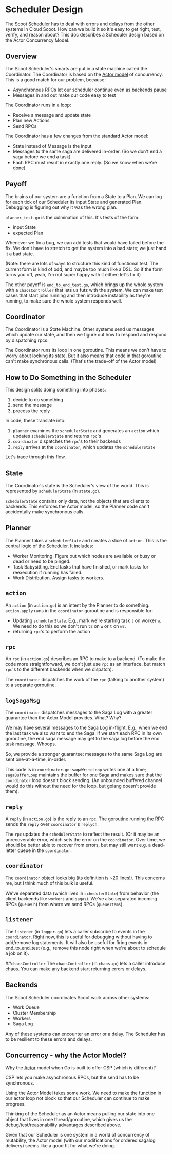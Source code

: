 # Scheduler Design
The Scoot Scheduler has to deal with errors and delays from the other systems in Cloud Scoot. How can we build it so it's easy to get right, test, verify, and reason about? This doc describes a Scheduler design based on the Actor Concurrency Model.


## Overview ##
The Scoot Scheduler's smarts are put in a state machine called the Coordinator. The Coordinator is based on the [Actor model][actorwiki] of concurrency. This is a good match for our problem, because:

  - Asynchronous RPCs let our scheduler continue even as backends pause
  - Messages in and out make our code easy to test

The Coordinator runs in a loop:

  - Receive a message and update state
  - Plan new Actions
  - Send RPCs

The Coordinator has a few changes from the standard Actor model:

  - State instead of Message is the input
  - Messages to the same saga are delivered in-order. (So we don't end a saga before we end a task)
  - Each RPC must result in exactly one reply. (So we know when we're done)

## Payoff
The brains of our system are a function from a State to a Plan. We can log for each tick of our Scheduler its input State and generated Plan. Debugging is figuring out why it was the wrong plan.

`planner_test.go` is the culmination of this. It's tests of the form:

  - input State
  - expected Plan

Whenever we fix a bug, we can add tests that would have failed before the fix. We don't have to stretch to get the system into a bad state; we just hand it a bad state.

(Note: there are lots of ways to structure this kind of functional test. The current form is kind of odd, and maybe too much like a DSL. So if the form turns you off, yeah, I'm not super happy with it either; let's fix it)

The other payoff is `end_to_end_test.go`, which brings up the whole system with a `chaosController` that lets us futz with the system. We can make test cases that start jobs running and then introduce instability as they're running, to make sure the whole system responds well.

## Coordinator
The Coordinator is a State Machine. Other systems send us messages which update our state, and then we figure out how to respond and respond by dispatching rpcs.

The Coordinator runs its loop in one goroutine. This means we don't have to worry about locking its state. But it also means that code in that goroutine can't make synchronous calls. (That's the trade-off of the Actor model)

## How to Do Something in the Scheduler
This design splits doing something into phases:

  1. decide to do something
  1. send the message
  1. process the reply

In code, these translate into:

  1. `planner` examines the `schedulerState` and generates an `action` which updates `schedulerState` and returns `rpc`'s
  1. `coordinator` dispatches the `rpc`'s to their backends
  1. `reply` arrives at the `coordinator`, which updates the `schedulerState`

Let's trace through this flow.

## State
The Coordinator's state is the Scheduler's view of the world. This is represented by `schedulerState` (in `state.go`).

`schedulerState` contains only data, not the objects that are clients to backends. This enforces the Actor model, so the Planner code can't accidentally make synchronous calls.

## Planner
The Planner takes a `schedulerState` and creates a slice of `action`. This is the central logic of the Scheduler. It includes:

  - Worker Monitoring. Figure out which nodes are available or busy or dead or need to be pinged.
  - Task Babysitting. End tasks that have finished, or mark tasks for reexecution if running has failed.
  - Work Distribution. Assign tasks to workers.

## `action`
An `action` (in `action.go`) is an intent by the Planner to do something. `action.apply` runs in the `coordinator` goroutine and is responsible for:

  - Updating `schedulerState`. E.g., mark we're starting task `t` on worker `w`. We need to do this so we don't run `t2` on `w` or `t` on `w2`.
  - returning `rpc`'s to perform the action

## `rpc`
An `rpc` (in `action.go`) describes an RPC to make to a backend. (To make the code more straightforward, we don't just use `rpc` as an interface, but match `rpc`'s to the different backends when we dispatch).

The `coordinator` dispatches the work of the `rpc` (talking to another system) to a separate goroutine.

## `logSagaMsg`
The `coordinator` dispatches messages to the Saga Log with a greater guarantee than the Actor Model provides. What? Why?

We may have several messages to the Saga Log in-flight. E.g., when we end the last task we also want to end the Saga. If we start each RPC in its own goroutine, the end saga message may get to the saga log before the end task message. Whoops.

So, we provide a stronger guarantee: messages to the same Saga Log are sent one-at-a-time, in-order.

This code is in `coordinator.go`: `sagaWriteLoop` writes one at a time; `sagaBufferLoop` maintains the buffer for one Saga and makes sure that the `coordinator` loop doesn't block sending. (An unbounded buffered channel would do this without the need for the loop, but golang doesn't provide them).

## `reply`
A `reply` (in `action.go`) is the reply to an `rpc`. The goroutine running the RPC sends the `reply` over `coordinator`'s `replyCh`.

The `rpc` updates the `schedulerState` to reflect the result. (Or it may be an unrecoverable error, which sets the error on the `coordinator`. Over time, we should be better able to recover from errors, but may still want e.g. a dead-letter queue in the `coordinator`.

## `coordinator`
The `coordinator` object looks big (its definition is ~20 lines!). This concerns me, but I think much of this bulk is useful.

We've separated data (which lives in `schedulerState`) from behavior (the client backends like `workers` and `sagas`). We've also separated incoming RPCs (`queueCh`) from where we send RPCs (`queueItems`).

## `listener`
The `listener` (in `logger.go`) lets a caller subscribe to events in the `coordinator`. Right now, this is useful for debugging without having to add/remove log statements. It will also be useful for firing events in end_to_end_test (e.g., remove this node right when we're about to schedule a job on it).

##`chaosController`
The `chaosController` (in `chaos.go`) lets a caller introduce chaos. You can make any backend start returning errors or delays.

## Backends
The Scoot Scheduler coordinates Scoot work across other systems:
  - Work Queue
  - Cluster Membership
  - Workers
  - Saga Log

Any of these systems can encounter an error or a delay. The Scheduler has to be resilient to these errors and delays.

## Concurrency - why the Actor Model?
Why the [Actor][actorwiki] model when Go is built to offer CSP (which is different)?

CSP lets you make asynchronous RPCs, but the send has to be synchronous.

Using the Actor Model takes some work. We need to make the function in our actor loop not block so that our Scheduler can continue to make progress.

Thinking of the Scheduler as an Actor means pulling our state into one object that lives in one thread/goroutine, which gives us the debug/test/reasonability advantages described above.

Given that our Scheduler is one system in a world of concurrency of mutability, the Actor model (with our modifications for ordered sagalog delivery) seems like a good fit for what we're doing.



   [actorwiki]: <https://en.wikipedia.org/wiki/Actor_model>